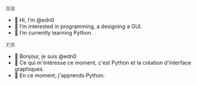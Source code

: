 🇬🇧
- 👋 Hi, I’m @edn0
- 👀 I’m interested in programming, a designing a GUI.
- 🌱 I’m currently learning Python.


🇫🇷
- 👋 Bonjour, je suis @edn0
- 👀 Ce qui m'intéresse ce moment, c'est Python et la création d'interface graphiques. 
- 🌱 En ce moment, j'apprends Python.

